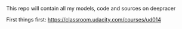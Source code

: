 This repo will contain all my models, code and sources on deepracer

First things first:
https://classroom.udacity.com/courses/ud014
